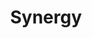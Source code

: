 ---
title: Synergy
company: Vivid Sydney 2018
city: Sydney NSW
type: Projects
start: 2017-07-30 00:00 +10:00
end: 2018-06-20 00:00 +10:00
current:
---